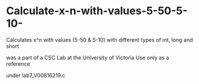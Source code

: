# Calculate-x-n-with-values-5-50-5-10-
Calculates x^n with values (5-50 &amp; 5-10) with different types of int, long and short

was a part of a CSC Lab at the University of Victoria 
Use only as a reference


under lab7_V00816219.c
